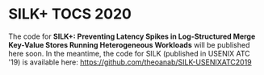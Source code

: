 # SILK+ TOCS 2020

The code for **SILK+: Preventing Latency Spikes in Log-Structured Merge Key-Value Stores Running Heterogeneous Workloads** 
will be published here soon.
In the meantime, the code for SILK (published in USENIX ATC '19) is available here: https://github.com/theoanab/SILK-USENIXATC2019

